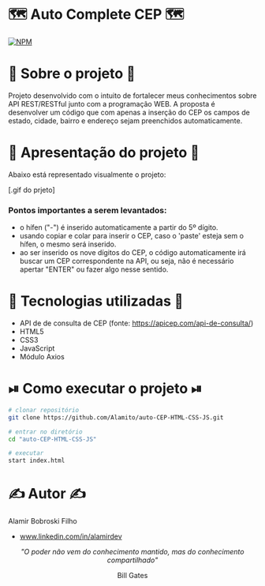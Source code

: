 # 🗺️ Auto Complete CEP 🗺️
[![NPM](https://img.shields.io/github/license/Alamito/auto-CEP-HTML-CSS-JS)](https://github.com/Alamito/auto-CEP-HTML-CSS-JS/blob/main/LICENCE)

# 📜 Sobre o projeto 📜

Projeto desenvolvido com o intuito de fortalecer meus conhecimentos sobre API REST/RESTful junto com a programação WEB. A proposta é desenvolver um código que com apenas a inserção do CEP os campos de estado, cidade, bairro e endereço sejam preenchidos automaticamente.

# 🎥 Apresentação do projeto 🎥

Abaixo está representado visualmente o projeto:

[.gif do prjeto]

### Pontos importantes a serem levantados:
- o hífen ("-") é inserido automaticamente a partir do 5º dígito.
- usando copiar e colar para inserir o CEP, caso o 'paste' esteja sem o hífen, o mesmo será inserido.
- ao ser inserido os nove dígitos do CEP, o código automaticamente irá buscar um CEP correspondente na API, ou seja, não é necessário apertar "ENTER" ou fazer algo nesse sentido.

# 🧬 Tecnologias utilizadas 🧬

- API de de consulta de CEP (fonte: https://apicep.com/api-de-consulta/)
- HTML5
- CSS3
- JavaScript
- Módulo Axios

# ⏯ Como executar o projeto ⏯

```bash
# clonar repositório
git clone https://github.com/Alamito/auto-CEP-HTML-CSS-JS.git

# entrar no diretório
cd "auto-CEP-HTML-CSS-JS"

# executar 
start index.html
```

# ✍️ Autor ✍️
Alamir Bobroski Filho 
- www.linkedin.com/in/alamirdev

<p align = "center"><em>"O poder não vem do conhecimento mantido, mas do conhecimento compartilhado"</em></p> <p align = "center">Bill Gates</p>
